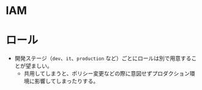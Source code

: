 IAM
====

# ロール

* 開発ステージ（`dev`、`it`、`production` など）ごとにロールは別で用意することが望ましい。
  * 共用してしまうと、ポリシー変更などの際に意図せずプロダクション環境に影響してしまったりする。

